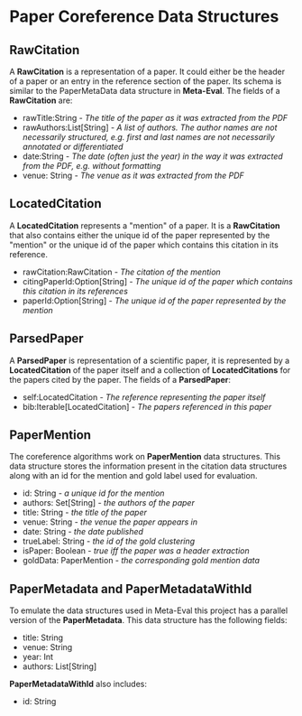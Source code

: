 # Paper Coreference Data Structures #

## RawCitation ##

A __RawCitation__ is a representation of a paper. It could either be the header of a paper or an entry in the reference section of the paper. Its schema is similar to the PaperMetaData data structure in __Meta-Eval__. The fields of a __RawCitation__ are:

- rawTitle:String - _The title of the paper as it was extracted from the PDF_
- rawAuthors:List[String] - _A list of authors. The author names are not necessarily structured, e.g. first and last names are not necessarily annotated or differentiated_
- date:String - _The date (often just the year) in the way it was extracted from the PDF, e.g. without formatting_
- venue: String - _The venue as it was extracted from the PDF_

## LocatedCitation ##

A __LocatedCitation__ represents a "mention" of a paper. It is a __RawCitation__ that also contains either the unique id of the paper represented by the "mention" or the unique id of the paper which contains this citation in its reference.

- rawCitation:RawCitation - _The citation of the mention_
- citingPaperId:Option[String] - _The unique id of the paper which contains this citation in its references_
- paperId:Option[String] - _The unique id of the paper represented by the mention_

## ParsedPaper ##

A __ParsedPaper__ is representation of a scientific paper, it is represented by a __LocatedCitation__ of the paper itself and a collection of __LocatedCitations__ for the papers cited by the paper. The fields of a __ParsedPaper__:

- self:LocatedCitation - _The reference representing the paper itself_
- bib:Iterable[LocatedCitation] - _The papers referenced in this paper_

## PaperMention ##

The coreference algorithms work on __PaperMention__ data structures. This data structure stores the information present in the citation data structures along with an id for the mention and gold label used for evaluation.


- id: String - _a unique id for the mention_
- authors: Set[String] - _the authors of the paper_
- title: String - _the title of the paper_
- venue: String - _the venue the paper appears in_
- date: String - _the date published_
- trueLabel: String - _the id of the gold clustering_
- isPaper: Boolean - _true iff the paper was a header extraction_
- goldData: PaperMention - _the corresponding gold mention data_

## PaperMetadata and PaperMetadataWithId #

To emulate the data structures used in Meta-Eval this project has a parallel version of the __PaperMetadata__. This data structure has the following fields:


- title: String
- venue: String
- year: Int
- authors: List[String]

__PaperMetadataWithId__ also includes: 

- id: String